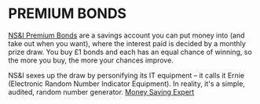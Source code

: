 # PREMIUM BONDS

[NS&I Premium Bonds](https://www.nsandi.com/products/premium-bonds) are a savings account you can put money into (and take out when you want), where the interest paid is decided by a monthly prize draw. You buy £1 bonds and each has an equal chance of winning, so the more you buy, the more your chances improve.

NS&I sexes up the draw by personifying its IT equipment – it calls it Ernie (Electronic Random Number Indicator Equipment). In reality, it's a simple, audited, random number generator. [Money Saving Expert](https://www.moneysavingexpert.com/savings/premium-bonds/)

<!-- Personal Records -->

<!-- Results -->
